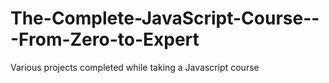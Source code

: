 # The-Complete-JavaScript-Course---From-Zero-to-Expert
Various projects completed while taking a Javascript course
